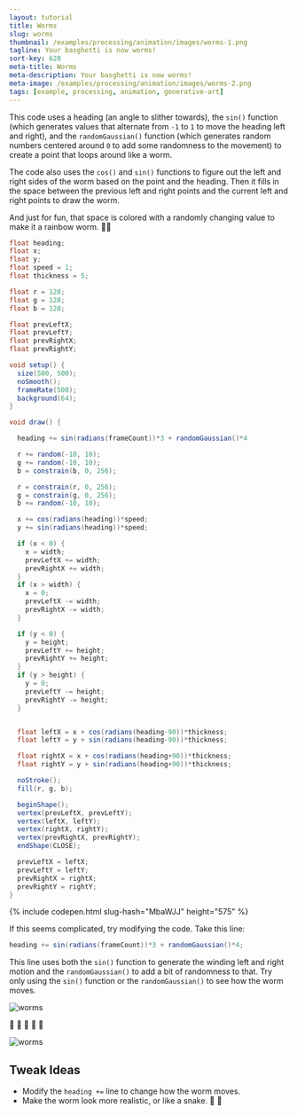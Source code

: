 ```yaml
---
layout: tutorial
title: Worms
slug: worms
thumbnail: /examples/processing/animation/images/worms-1.png
tagline: Your basghetti is now worms!
sort-key: 620
meta-title: Worms
meta-description: Your basghetti is now worms!
meta-image: /examples/processing/animation/images/worms-2.png
tags: [example, processing, animation, generative-art]
---
```


This code uses a heading (an angle to slither towards), the `sin()` function (which generates values that alternate from `-1` to `1` to move the heading left and right), and the `randomGaussian()` function (which generates random numbers centered around `0` to add some randomness to the movement) to create a point that loops around like a worm.

The code also uses the `cos()` and `sin()` functions to figure out the left and right sides of the worm based on the point and the heading. Then it fills in the space between the previous left and right points and the current left and right points to draw the worm.

And just for fun, that space is colored with a randomly changing value to make it a rainbow worm. 🌈🐛

```java
float heading;
float x;
float y;
float speed = 1;
float thickness = 5;

float r = 128;
float g = 128;
float b = 128;

float prevLeftX;
float prevLeftY;
float prevRightX;
float prevRightY;

void setup() {
  size(500, 500);
  noSmooth();
  frameRate(500);
  background(64);
}

void draw() {

  heading += sin(radians(frameCount))*3 + randomGaussian()*4

  r += random(-10, 10);
  g += random(-10, 10);
  b = constrain(b, 0, 256);

  r = constrain(r, 0, 256);
  g = constrain(g, 0, 256);
  b += random(-10, 10);

  x += cos(radians(heading))*speed;
  y += sin(radians(heading))*speed;

  if (x < 0) {
    x = width;
    prevLeftX += width;
    prevRightX += width;
  }
  if (x > width) {
    x = 0;
    prevLeftX -= width;
    prevRightX -= width;
  }

  if (y < 0) {
    y = height;
    prevLeftY += height;
    prevRightY += height;
  }
  if (y > height) {
    y = 0;
    prevLeftY -= height;
    prevRightY -= height;
  }


  float leftX = x + cos(radians(heading-90))*thickness;
  float leftY = y + sin(radians(heading-90))*thickness;

  float rightX = x + cos(radians(heading+90))*thickness;
  float rightY = y + sin(radians(heading+90))*thickness;

  noStroke();
  fill(r, g, b);

  beginShape();
  vertex(prevLeftX, prevLeftY);
  vertex(leftX, leftY);
  vertex(rightX, rightY);
  vertex(prevRightX, prevRightY);
  endShape(CLOSE);

  prevLeftX = leftX;
  prevLeftY = leftY;
  prevRightX = rightX;
  prevRightY = rightY;
}
```

{% include codepen.html slug-hash="MbaWJJ" height="575" %}

If this seems complicated, try modifying the code. Take this line:

```java
heading += sin(radians(frameCount))*3 + randomGaussian()*4;
```

This line uses both the `sin()` function to generate the winding left and right motion and the `randomGaussian()` to add a bit of randomness to that. Try only using the `sin()` function or the `randomGaussian()` to see how the worm moves.

![worms](/examples/processing/animation/images/worms-2.png)

🐛 :bug: 🐛 :bug: 🐛

![worms](/examples/processing/animation/images/worms-3.png)

## Tweak Ideas

- Modify the `heading +=` line to change how the worm moves.
- Make the worm look more realistic, or like a snake. 🐍 :snake:
